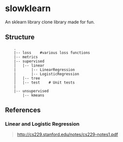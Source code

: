 # slowklearn
An sklearn library clone library made for fun.

## Structure

```
    .
    |-- loss    #various loss functions
    |-- metrics
    |-- supervised
    │   |-- linear
    |       |-- LinearRegression
    |       |-- LogisticRegression
    │   |-- tree
    │   |-- test    # Unit tests
    |                 
    |-- unsupervised
        |-- kmeans
```

## References

### Linear and Logistic Regression
> <http://cs229.stanford.edu/notes/cs229-notes1.pdf>